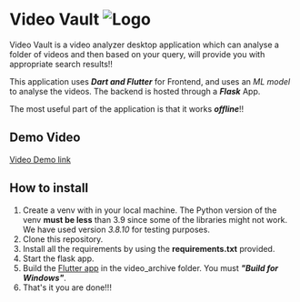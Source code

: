 # Video Vault ![Logo](assets/logo.svg)

Video Vault is a video analyzer desktop application which can analyse a folder of videos and then based on your query, will provide you with appropriate search results!!

This application uses ***Dart and Flutter*** for Frontend, and uses an *ML model* to analyse the videos. The backend is hosted through a ***Flask*** App.

The most useful part of the application is that it works ***offline***!!

## Demo Video
[Video Demo link](https://github.com/siddharthO3/Video-Vault/blob/master/Video%20Demo/Video%20vault.mkv)

## How to install

1. Create a venv with in your local machine. The Python version of the venv <b>must be less</b> than 3.9 since some of the libraries might not work. We have used version <i>3.8.10</i> for testing purposes.
2. Clone this repository.
3. Install all the requirements by using the <b>requirements.txt</b> provided.
4. Start the flask app.
5. Build the [Flutter app](https://docs.flutter.dev/get-started/install) in the video_archive folder. You must ***"Build for Windows"***.
6. That's it you are done!!!
